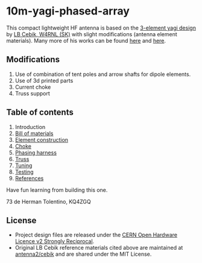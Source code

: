 # 10m-yagi-phased-array

This compact lightweight HF antenna is based on the [3-element yagi design](https://antenna2.github.io/cebik/content/a10/ant53.html) by [LB Cebik, W4RNL (SK)](https://www.qcwa.org/w4rnl-13211-sk.htm) with slight modifications (antenna element materials). Many more of his works can be found [here](https://antenna2.github.io/cebik/content/bookant.html) and [here](https://github.com/antenna2/cebik/tree/main).

## Modifications
1. Use of combination of tent poles and arrow shafts for dipole elements.
2. Use of 3d printed parts
3. Current choke
4. Truss support

## Table of contents
1. Introduction
2. [Bill of materials](Bill-of-materials.md)
3. [Element construction](Elements.md)
4. [Choke](Choke.md)
4. [Phasing harness](Phasing-harness.md)
5. [Truss](Truss.md)
6. [Tuning](Tuning.md)
7. [Testing](Testing.md)
8. [References](References.md)

Have fun learning from building this one.

73 de Herman Tolentino, KQ4ZGQ

## License

- Project design files are released under the [CERN Open Hardware Licence v2 Strongly Reciprocal](LICENSE.md).
- Original LB Cebik reference materials cited above are maintained at [antenna2/cebik](https://github.com/antenna2/cebik) and are shared under the MIT License.
